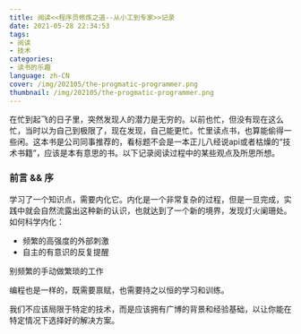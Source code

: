 ```yaml
---
title: 阅读<<程序员修炼之道--从小工到专家>>记录
date: 2021-05-28 22:34:53
tags:
- 阅读 
- 技术
categories: 
- 读书的乐趣
language: zh-CN
cover: /img/202105/the-progmatic-programmer.png
thumbnail: /img/202105/the-progmatic-programmer.png
---
```


在忙到起飞的日子里，突然发现人的潜力是无穷的。以前也忙，但没有现在这么忙，当时以为自己到极限了，现在发现，自己能更忙。忙里读点书，也算能偷得一些闲。这本书是公司同事推荐的，看标题不会是一本正儿八经说api或者枯燥的“技术书籍”，应该是本有意思的书。以下记录阅读过程中的某些观点及所思所想。
<!-- more -->

### 前言 && 序
学习了一个知识点，需要内化它。内化是一个非常复杂的过程，但是一旦完成，实践中就会自然流露出这种新的认识，也就达到了一个新的境界，发现灯火阑珊处。
如何科学内化：
- 频繁的高强度的外部刺激
- 自主的有意识的反复提醒

别频繁的手动做繁琐的工作

编程也是一样的，既需要禀赋，也需要持之以恒的学习和训练。

我们不应该局限于特定的技术，而是应该拥有广博的背景和经验基础，以让你能在特定情况下选择好的解决方案。


